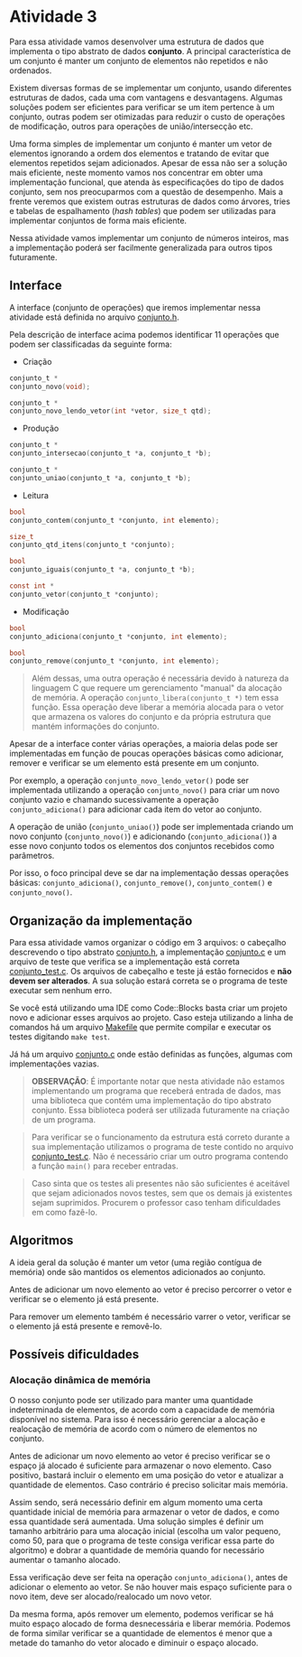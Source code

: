 # Atividade 3

Para essa atividade vamos desenvolver uma estrutura de dados que implementa o tipo abstrato de dados **conjunto**. A principal característica de um conjunto é manter um conjunto de elementos não repetidos e não ordenados.


Existem diversas formas de se implementar um conjunto, usando diferentes estruturas de dados, cada uma com vantagens e desvantagens. Algumas soluções podem ser eficientes para verificar se um item pertence à um conjunto, outras podem ser otimizadas para reduzir o custo de operações de modificação, outros para operações de união/intersecção etc.

Uma forma simples de implementar um conjunto é manter um vetor de elementos ignorando a ordem dos elementos e tratando de evitar que elementos repetidos sejam adicionados. Apesar de essa não ser a solução mais eficiente, neste momento vamos nos concentrar em obter uma implementação funcional, que atenda às especificações do tipo de dados conjunto, sem nos preocuparmos com a questão de desempenho. Mais a frente veremos que existem outras estruturas de dados como árvores, tries e tabelas de espalhamento (*hash tables*) que podem ser utilizadas para implementar conjuntos de forma mais eficiente.

Nessa atividade vamos implementar um conjunto de números inteiros, mas a implementação poderá ser facilmente generalizada para outros tipos futuramente.

## Interface

A interface (conjunto de operações) que iremos implementar nessa atividade está definida no arquivo [conjunto.h](./ed1_conjunto/conjunto.h).

Pela descrição de interface acima podemos identificar 11 operações que podem ser classificadas da seguinte forma:

- Criação

```C
conjunto_t *
conjunto_novo(void);

conjunto_t *
conjunto_novo_lendo_vetor(int *vetor, size_t qtd);
```

- Produção

```C
conjunto_t *
conjunto_intersecao(conjunto_t *a, conjunto_t *b);

conjunto_t *
conjunto_uniao(conjunto_t *a, conjunto_t *b);
```

- Leitura

```C
bool
conjunto_contem(conjunto_t *conjunto, int elemento);

size_t
conjunto_qtd_itens(conjunto_t *conjunto);

bool
conjunto_iguais(conjunto_t *a, conjunto_t *b);

const int *
conjunto_vetor(conjunto_t *conjunto);
```

- Modificação

```C
bool
conjunto_adiciona(conjunto_t *conjunto, int elemento);

bool
conjunto_remove(conjunto_t *conjunto, int elemento);
```

>Além dessas, uma outra operação é necessária devido à natureza da linguagem C que requere um gerenciamento "manual" da alocação de memória. A operação ``conjunto_libera(conjunto_t *)`` tem essa função. Essa operação deve liberar a memória alocada para o vetor que armazena os valores do conjunto e da própria estrutura que mantém informações do conjunto.

Apesar de a interface conter várias operações, a maioria delas pode ser implementadas em função de poucas operações básicas como adicionar, remover e verificar se um elemento está presente em um conjunto.

Por exemplo, a operação ``conjunto_novo_lendo_vetor()`` pode ser implementada utilizando a operação ``conjunto_novo()`` para criar um novo conjunto vazio e chamando sucessivamente a operação ``conjunto_adiciona()`` para adicionar cada item do vetor ao conjunto.

A operação de união (``conjunto_uniao()``) pode ser implementada criando um novo conjunto (``conjunto_novo()``) e adicionando (``conjunto_adiciona()``) a esse novo conjunto todos os elementos dos conjuntos recebidos como parâmetros.

Por isso, o foco principal deve se dar na implementação dessas operações básicas: ``conjunto_adiciona()``, ``conjunto_remove()``, ``conjunto_contem()`` e ``conjunto_novo()``.


## Organização da implementação
Para essa atividade vamos organizar o código em 3 arquivos: o cabeçalho descrevendo o tipo abstrato [conjunto.h](./ed1_conjunto/conjunto.h), a implementação [conjunto.c](./ed1_conjunto/conjunto.c) e um arquivo de teste que verifica se a implementação está correta [conjunto_test.c](./ed1_conjunto/conjunto_test.c). Os arquivos de cabeçalho e teste já estão fornecidos e **não devem ser alterados**. A sua solução estará correta se o programa de teste executar sem nenhum erro.

Se você está utilizando uma IDE como Code::Blocks basta criar um projeto novo e adicionar esses arquivos ao projeto. Caso esteja utilizando a linha de comandos há um arquivo [Makefile](./ed1_conjunto/Makefile) que permite compilar e executar os testes digitando ``make test``.

Já há um arquivo [conjunto.c](./ed1_conjunto/conjunto.c) onde estão definidas as funções, algumas com implementações vazias.


>**OBSERVAÇÃO**: É importante notar que nesta atividade não estamos implementando um programa que receberá entrada de dados, mas uma biblioteca que contém uma implementação do tipo abstrato conjunto. Essa biblioteca poderá ser utilizada futuramente na criação de um programa.

> Para verificar se o funcionamento da estrutura está correto durante a sua implementação utilizamos o programa de teste contido no arquivo [conjunto_test.c](./ed1_conjunto/conjunto_test.c). Não é necessário criar um outro programa contendo a função ``main()`` para receber entradas.

> Caso sinta que os testes ali presentes não são suficientes é aceitável que sejam adicionados novos testes, sem que os demais já existentes sejam suprimidos. Procurem o professor caso tenham dificuldades em como fazê-lo.


## Algoritmos

A ideia geral da solução é manter um vetor (uma região contígua de memória) onde são mantidos os elementos adicionados ao conjunto.

Antes de adicionar um novo elemento ao vetor é preciso percorrer o vetor e verificar se o elemento já está presente.

Para remover um elemento também é necessário varrer o vetor, verificar se o elemento já está presente e removê-lo.



## Possíveis dificuldades


### Alocação dinâmica de memória

O nosso conjunto pode ser utilizado para manter uma quantidade indeterminada de elementos, de acordo com a capacidade de memória disponível no sistema. Para isso é necessário gerenciar a alocação e realocação de memória de acordo com o número de elementos no conjunto.

Antes de adicionar um novo elemento ao vetor é preciso verificar se o espaço já alocado é suficiente para armazenar o novo elemento. Caso positivo, bastará incluir o elemento em uma posição do vetor e atualizar a quantidade de elementos. Caso contrário é preciso solicitar mais memória.

Assim sendo, será necessário definir em algum momento uma certa quantidade inicial de memória para armazenar o vetor de dados, e como essa quantidade será aumentada. Uma solução simples é definir um tamanho arbitrário para uma alocação inicial (escolha um valor pequeno, como 50, para que o programa de teste consiga verificar essa parte do algoritmo) e dobrar a quantidade de memória quando for necessário aumentar o tamanho alocado.

Essa verificação deve ser feita na operação ``conjunto_adiciona()``, antes de adicionar o elemento ao vetor. Se não houver mais espaço suficiente para o novo item, deve ser alocado/realocado um novo vetor.

Da mesma forma, após remover um elemento, podemos verificar se há muito espaço alocado de forma desnecessária e liberar memória. Podemos de forma similar verificar se a quantidade de elementos é menor que a metade do tamanho do vetor alocado e diminuir o espaço alocado.
